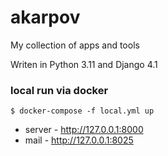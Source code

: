 # akarpov

My collection of apps and tools

Writen in Python 3.11 and Django 4.1

### local run via docker

```shell
$ docker-compose -f local.yml up
```
- server - http://127.0.0.1:8000
- mail - http://127.0.0.1:8025
